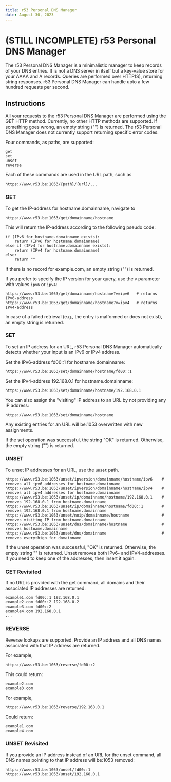 ```yaml
---
title: r53 Personal DNS Manager
date: August 30, 2023
---
```


# **(STILL INCOMPLETE)** r53 Personal DNS Manager

The r53 Personal DNS Manager is a minimalistic manager to keep records of your DNS entries. It is not a DNS server in itself but a key-value store for your AAAA and A records. Queries are performed over HTTP(S), returning string responses. r53 Personal DNS Manager can handle upto a few hundred requests per second.

## Instructions

All your requests to the r53 Personal DNS Manager are performed using the GET HTTP method. Currently, no other HTTP methods are supported. If something goes wrong, an empty string ("") is returned. The r53 Personal DNS Manager does not currently support returning specific error codes.

Four commands, as paths, are supported:

    get
    set
    unset
    reverse

Each of these commands are used in the URL path, such as

    https://www.r53.be:1053/{path}/{url}/...

### GET

To get the IP-address for hostname.domainname, navigate to

    https://www.r53.be:1053/get/domainname/hostname

This will return the IP-address according to the following pseudo code:

    if (IPv6 for hostname.domainname exists):
        return (IPv6 for hostname.domainname)
    else if (IPv4 for hostname.domainname exists):
        return (IPv4 for hostname.domainname)
    else:
        return ""

If there is no record for example.com, an empty string ("") is returned.

If you prefer to specify the IP version for your query, use the `v` parameter with values `ipv6` or `ipv4`:

    https://www.r53.be:1053/get/domainname/hostname?v=ipv6   # returns IPv6-address
    https://www.r53.be:1053/get/domainname/hostname?v=ipv4   # returns IPv4-address

In case of a failed retrieval (e.g., the entry is malformed or does not exist), an empty string is returned.

### SET

To set an IP address for an URL, r53 Personal DNS Manager automatically detects whether your input is an IPv6 or IPv4 address.

Set the IPv6-address fd00::1 for hostname.domainname:

    https://www.r53.be:1053/set/domainname/hostname/fd00::1

Set the IPv4-address 192.168.0.1 for hostname.domainname:

    https://www.r53.be:1053/set/domainname/hostname/192.168.0.1

You can also assign the "visiting" IP address to an URL by not providing any IP address:

    https://www.r53.be:1053/set/domainname/hostname

Any existing entries for an URL will be:1053 overwritten with new assignments.

If the set operation was successful, the string "OK" is returned. Otherwise, the empty string ("") is returned.

### UNSET

To unset IP addresses for an URL, use the `unset` path.

    https://www.r53.be:1053/unset/ipversion/domainname/hostname/ipv6    # removes all ipv6 addresses for hostname.domainname
    https://www.r53.be:1053/unset/ipversion/domainname/hostname/ipv4    # removes all ipv4 addresses for hostname.domainname
    https://www.r53.be:1053/unset/ip/domainname/hostname/192.168.0.1    # removes 192.168.0.1 from hostname.domainname
    https://www.r53.be:1053/unset/ip/domainname/hostname/fd00::1        # removes 192.168.0.1 from hostname.domainname
    https://www.r53.be:1053/unset/noip/domainname/hostname              # removes visiting IP from hostname.domainname
    https://www.r53.be:1053/unset/dns/domainname/hostname               # removes hostname.domainname
    https://www.r53.be:1053/unset/dns/domainname                        # removes everythign for domainname
    

If the unset operation was successful, "OK" is returned. Otherwise, the empty string "" is returned. Unset removes both IPv6- and IPV4-addresses. If you need to keep one of the addresses, then insert it again.

### GET Revisited

If no URL is provided with the get command, all domains and their associated IP addresses are returned:

    example1.com fd00::1 192.168.0.1
    example2.com fd00::2 192.168.0.2
    example3.com fd00::2
    example4.com 192.168.0.1
    ...

### REVERSE

Reverse lookups are supported. Provide an IP address and all DNS names associated with that IP address are returned.

For example,

    https://www.r53.be:1053/reverse/fd00::2

This could return:

    example2.com
    example3.com

For example, 

    https://www.r53.be:1053/reverse/192.168.0.1

Could return:

    example1.com
    example4.com

### UNSET Revisited

If you provide an IP address instead of an URL for the unset command, all DNS names pointing to that IP address will be:1053 removed:

    https://www.r53.be:1053/unset/fd00::1
    https://www.r53.be:1053/unset/192.168.0.1
